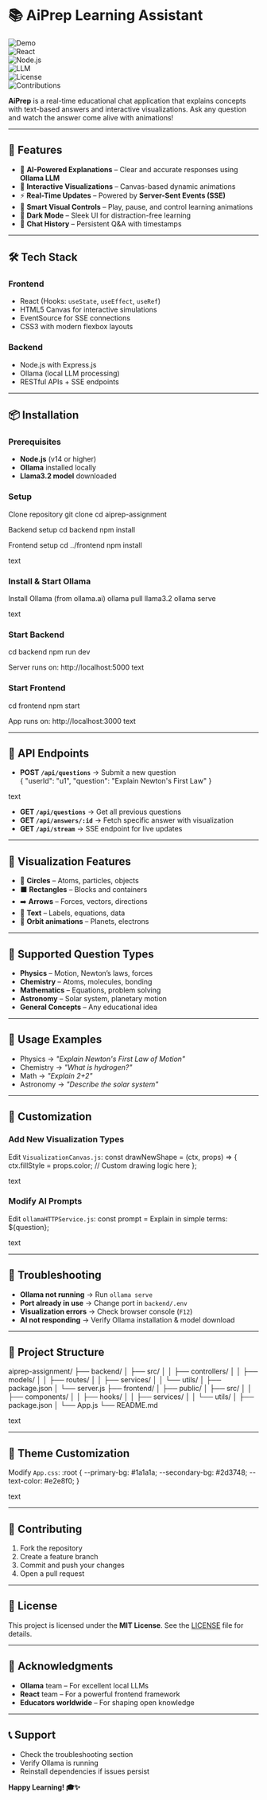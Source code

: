 # 📚 AiPrep Learning Assistant  

![Demo](https://img.shields.io/badge/Demo-Live-green.svg)  
![React](https://img.shields.io/badge/React-18.2.0-blue.svg)  
![Node.js](https://img.shields.io/badge/Node.js-Express-brightgreen.svg)  
![LLM](https://img.shields.io/badge/LLM-Ollama-orange.svg)  
![License](https://img.shields.io/badge/License-MIT-yellow.svg)  
![Contributions](https://img.shields.io/badge/Contributions-Welcome-blue.svg)  

**AiPrep** is a real-time educational chat application that explains concepts with text-based answers and interactive visualizations. Ask any question and watch the answer come alive with animations!  

---

## 🚀 Features
- 🤖 **AI-Powered Explanations** – Clear and accurate responses using **Ollama LLM**  
- 🎨 **Interactive Visualizations** – Canvas-based dynamic animations  
- ⚡ **Real-Time Updates** – Powered by **Server-Sent Events (SSE)**  
- 🎯 **Smart Visual Controls** – Play, pause, and control learning animations  
- 🌙 **Dark Mode** – Sleek UI for distraction-free learning  
- 💬 **Chat History** – Persistent Q&A with timestamps  

---

## 🛠️ Tech Stack
### Frontend
- React (Hooks: `useState`, `useEffect`, `useRef`)  
- HTML5 Canvas for interactive simulations  
- EventSource for SSE connections  
- CSS3 with modern flexbox layouts  

### Backend
- Node.js with Express.js  
- Ollama (local LLM processing)  
- RESTful APIs + SSE endpoints  

---

## 📦 Installation

### Prerequisites
- **Node.js** (v14 or higher)  
- **Ollama** installed locally  
- **Llama3.2 model** downloaded  

### Setup
Clone repository
git clone <your-repo-url>
cd aiprep-assignment

Backend setup
cd backend
npm install

Frontend setup
cd ../frontend
npm install

text

### Install & Start Ollama
Install Ollama (from ollama.ai)
ollama pull llama3.2
ollama serve

text

### Start Backend
cd backend
npm run dev

Server runs on: http://localhost:5000
text

### Start Frontend
cd frontend
npm start

App runs on: http://localhost:3000
text

---

## 📡 API Endpoints

- **POST `/api/questions`** → Submit a new question  
{
"userId": "u1",
"question": "Explain Newton's First Law"
}

text

- **GET `/api/questions`** → Get all previous questions  
- **GET `/api/answers/:id`** → Fetch specific answer with visualization  
- **GET `/api/stream`** → SSE endpoint for live updates  

---

## 🎨 Visualization Features
- 🔵 **Circles** – Atoms, particles, objects  
- ⬛ **Rectangles** – Blocks and containers  
- ➡️ **Arrows** – Forces, vectors, directions  
- 📝 **Text** – Labels, equations, data  
- 🔄 **Orbit animations** – Planets, electrons  

---

## 🤖 Supported Question Types
- **Physics** – Motion, Newton’s laws, forces  
- **Chemistry** – Atoms, molecules, bonding  
- **Mathematics** – Equations, problem solving  
- **Astronomy** – Solar system, planetary motion  
- **General Concepts** – Any educational idea  

---

## 🎯 Usage Examples
- Physics → *"Explain Newton's First Law of Motion"*  
- Chemistry → *"What is hydrogen?"*  
- Math → *"Explain 2+2"*  
- Astronomy → *"Describe the solar system"*  

---

## 🔧 Customization

### Add New Visualization Types
Edit `VisualizationCanvas.js`:
const drawNewShape = (ctx, props) => {
ctx.fillStyle = props.color;
// Custom drawing logic here
};

text

### Modify AI Prompts
Edit `ollamaHTTPService.js`:
const prompt = Explain in simple terms: ${question};

text

---

## 🐛 Troubleshooting
- **Ollama not running** → Run `ollama serve`  
- **Port already in use** → Change port in `backend/.env`  
- **Visualization errors** → Check browser console (`F12`)  
- **AI not responding** → Verify Ollama installation & model download  

---

## 📝 Project Structure
aiprep-assignment/
├── backend/
│ ├── src/
│ │ ├── controllers/
│ │ ├── models/
│ │ ├── routes/
│ │ ├── services/
│ │ └── utils/
│ ├── package.json
│ └── server.js
├── frontend/
│ ├── public/
│ ├── src/
│ │ ├── components/
│ │ ├── hooks/
│ │ ├── services/
│ │ └── utils/
│ ├── package.json
│ └── App.js
└── README.md

text

---

## 🎨 Theme Customization
Modify `App.css`:
:root {
--primary-bg: #1a1a1a;
--secondary-bg: #2d3748;
--text-color: #e2e8f0;
}

text

---

## 🤝 Contributing
1. Fork the repository  
2. Create a feature branch  
3. Commit and push your changes  
4. Open a pull request  

---

## 📄 License
This project is licensed under the **MIT License**. See the [LICENSE](LICENSE) file for details.  

---

## 🙏 Acknowledgments
- **Ollama** team – For excellent local LLMs  
- **React** team – For a powerful frontend framework  
- **Educators worldwide** – For shaping open knowledge  

---

## 📞 Support
- Check the troubleshooting section  
- Verify Ollama is running  
- Reinstall dependencies if issues persist  

**Happy Learning! 🎓✨**  